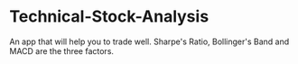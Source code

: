 # Technical-Stock-Analysis

An app that will help you to trade well. Sharpe's Ratio, Bollinger's Band and MACD are the three factors. 
